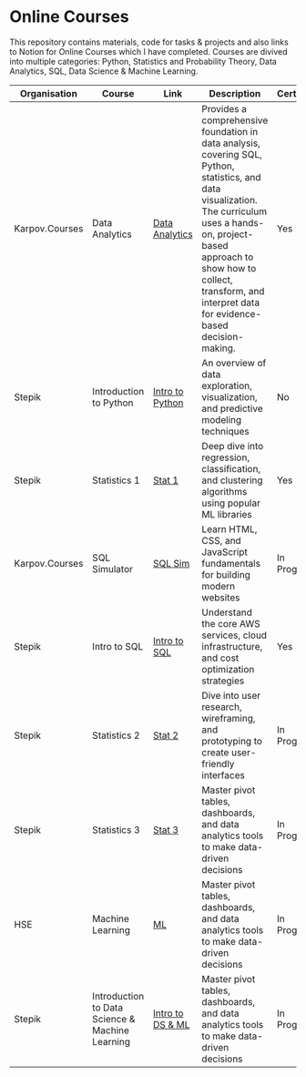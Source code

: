 # Online Courses 

This repository contains materials, code for tasks & projects and also links to Notion for Online Courses which I have completed. Courses are divived into multiple categories: Python, Statistics and Probability Theory, Data Analytics, SQL, Data Science & Machine Learning.

| Organisation   | Course                     | Link                                           | Description                                                                                           | Certificate |
|----------------|----------------------------|------------------------------------------------|-------------------------------------------------------------------------------------------------------|------------|
| Karpov.Courses   | Data Analytics            | [Data Analytics](https://karpov.courses/analytics) | Provides a comprehensive foundation in data analysis, covering SQL, Python, statistics, and data visualization. The curriculum uses a hands-on, project-based approach to show how to collect, transform, and interpret data for evidence-based decision-making. | Yes        |
| Stepik      | Introduction to Python    | [Intro to Python](https://example.com/datasci)   | An overview of data exploration, visualization, and predictive modeling techniques                    | No         |
| Stepik      | Statistics 1 | [Stat 1](https://example.com/ML)       | Deep dive into regression, classification, and clustering algorithms using popular ML libraries       | Yes        |
| Karpov.Courses      | SQL Simulator         | [SQL Sim](https://example.com/webdev)     | Learn HTML, CSS, and JavaScript fundamentals for building modern websites                             | In Progress         |
| Stepik | Intro to SQL               | [Intro to SQL](https://example.com/aws)         | Understand the core AWS services, cloud infrastructure, and cost optimization strategies              | Yes        |
| Stepik  | Statistics 2     | [Stat 2](https://example.com/uxui)      | Dive into user research, wireframing, and prototyping to create user-friendly interfaces              | In Progress        |
| Stepik    | Statistics 3    | [Stat 3](https://example.com/excel)   | Master pivot tables, dashboards, and data analytics tools to make data-driven decisions               | In Progress         |
| HSE    | Machine Learning    | [ML](https://example.com/excel)   | Master pivot tables, dashboards, and data analytics tools to make data-driven decisions               | In Progress         |
| Stepik    | Introduction to Data Science & Machine Learning    | [Intro to DS & ML](https://example.com/excel)   | Master pivot tables, dashboards, and data analytics tools to make data-driven decisions               | In Progress         |
